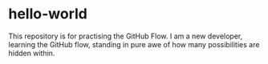 # hello-world
This repository is for practising the GitHub Flow.
I am a new developer, learning the GitHub flow, standing in pure awe of how many possibilities are hidden within.
